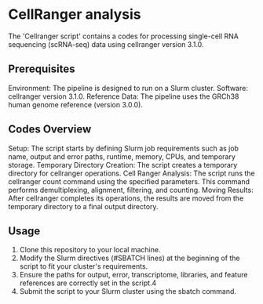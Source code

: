 # CellRanger analysis

The 'Cellranger script' contains a codes for processing single-cell RNA sequencing (scRNA-seq) data using cellranger version 3.1.0.

## Prerequisites
Environment: The pipeline is designed to run on a Slurm cluster.
Software: cellranger version 3.1.0.
Reference Data: The pipeline uses the GRCh38 human genome reference (version 3.0.0).

## Codes Overview
Setup: The script starts by defining Slurm job requirements such as job name, output and error paths, runtime, memory, CPUs, and temporary storage.
Temporary Directory Creation: The script creates a temporary directory for cellranger operations.
Cell Ranger Analysis: The script runs the cellranger count command using the specified parameters. This command performs demultiplexing, alignment, filtering, and counting.
Moving Results: After cellranger completes its operations, the results are moved from the temporary directory to a final output directory.

## Usage
1. Clone this repository to your local machine.
2. Modify the Slurm directives (#SBATCH lines) at the beginning of the script to fit your cluster's requirements.
3. Ensure the paths for output, error, transcriptome, libraries, and feature references are correctly set in the script.4
4. Submit the script to your Slurm cluster using the sbatch command.
